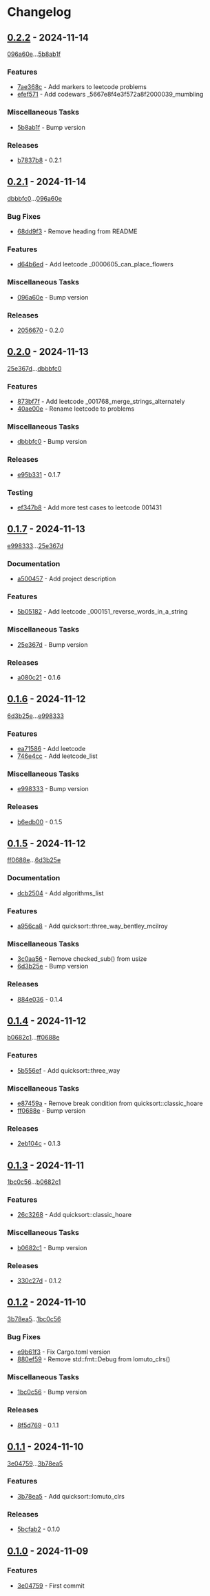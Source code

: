 # Changelog

## [0.2.2](https://github.com/rodmoioliveira/algorithms/compare/0.2.1...0.2.2) - 2024-11-14

[096a60e](https://github.com/rodmoioliveira/algorithms/commit/096a60edd9eb3776a1c5a03cd28dd2af1c0a5ec2)...[5b8ab1f](https://github.com/rodmoioliveira/algorithms/commit/5b8ab1f03dc9b31088f7f501ba14b07b0cd162a1)

### Features

- [7ae368c](https://github.com/rodmoioliveira/algorithms/commit/7ae368c2e07bf7e3e81d3b093e993f21f449f0d7) - Add markers to leetcode problems
- [efef571](https://github.com/rodmoioliveira/algorithms/commit/efef571da2fc86e7fbe26a996837f33e23452d23) - Add codewars _5667e8f4e3f572a8f2000039_mumbling

### Miscellaneous Tasks

- [5b8ab1f](https://github.com/rodmoioliveira/algorithms/commit/5b8ab1f03dc9b31088f7f501ba14b07b0cd162a1) - Bump version

### Releases

- [b7837b8](https://github.com/rodmoioliveira/algorithms/commit/b7837b8cdf31ab99a7abd853cc9d537baaca9f1b) - 0.2.1

## [0.2.1](https://github.com/rodmoioliveira/algorithms/compare/0.2.0...0.2.1) - 2024-11-14

[dbbbfc0](https://github.com/rodmoioliveira/algorithms/commit/dbbbfc0313f6b1c2dd82f6fc1d50f84bf92ff03a)...[096a60e](https://github.com/rodmoioliveira/algorithms/commit/096a60edd9eb3776a1c5a03cd28dd2af1c0a5ec2)

### Bug Fixes

- [68dd9f3](https://github.com/rodmoioliveira/algorithms/commit/68dd9f3941279025c2236b720b6ea18d578ac543) - Remove heading from README

### Features

- [d64b6ed](https://github.com/rodmoioliveira/algorithms/commit/d64b6ed0f237b940b350febf9b7f413b4af6ed0f) - Add leetcode _0000605_can_place_flowers

### Miscellaneous Tasks

- [096a60e](https://github.com/rodmoioliveira/algorithms/commit/096a60edd9eb3776a1c5a03cd28dd2af1c0a5ec2) - Bump version

### Releases

- [2056670](https://github.com/rodmoioliveira/algorithms/commit/2056670abad6de70010738b3d9b92d59eca0865e) - 0.2.0

## [0.2.0](https://github.com/rodmoioliveira/algorithms/compare/0.1.7...0.2.0) - 2024-11-13

[25e367d](https://github.com/rodmoioliveira/algorithms/commit/25e367d14348bc7c0e5989cdff37f6d3cc995870)...[dbbbfc0](https://github.com/rodmoioliveira/algorithms/commit/dbbbfc0313f6b1c2dd82f6fc1d50f84bf92ff03a)

### Features

- [873bf7f](https://github.com/rodmoioliveira/algorithms/commit/873bf7fc66f9e9c8d06fcc1fbe7d3dcbf1a034f8) - Add leetcode _001768_merge_strings_alternately
- [40ae00e](https://github.com/rodmoioliveira/algorithms/commit/40ae00e77ef24458f42f0a26031535fa3b3686cd) - Rename leetcode to problems

### Miscellaneous Tasks

- [dbbbfc0](https://github.com/rodmoioliveira/algorithms/commit/dbbbfc0313f6b1c2dd82f6fc1d50f84bf92ff03a) - Bump version

### Releases

- [e95b331](https://github.com/rodmoioliveira/algorithms/commit/e95b331db7a5305e131d5ac505cb8cf8d7b8d947) - 0.1.7

### Testing

- [ef347b8](https://github.com/rodmoioliveira/algorithms/commit/ef347b8c19b08887a5b2873b509022cb2e75f788) - Add more test cases to leetcode 001431

## [0.1.7](https://github.com/rodmoioliveira/algorithms/compare/0.1.6...0.1.7) - 2024-11-13

[e998333](https://github.com/rodmoioliveira/algorithms/commit/e998333cd22b3fdafde34ad6c18377f2814276e0)...[25e367d](https://github.com/rodmoioliveira/algorithms/commit/25e367d14348bc7c0e5989cdff37f6d3cc995870)

### Documentation

- [a500457](https://github.com/rodmoioliveira/algorithms/commit/a5004572a1dc65472d45587bb4bfe3c4b6f96611) - Add project description

### Features

- [5b05182](https://github.com/rodmoioliveira/algorithms/commit/5b051821ae4bd1a515fc1317b3e43337ee8ae1a9) - Add leetcode _000151_reverse_words_in_a_string

### Miscellaneous Tasks

- [25e367d](https://github.com/rodmoioliveira/algorithms/commit/25e367d14348bc7c0e5989cdff37f6d3cc995870) - Bump version

### Releases

- [a080c21](https://github.com/rodmoioliveira/algorithms/commit/a080c215d46291a0022c0e36569f540c18307681) - 0.1.6

## [0.1.6](https://github.com/rodmoioliveira/algorithms/compare/0.1.5...0.1.6) - 2024-11-12

[6d3b25e](https://github.com/rodmoioliveira/algorithms/commit/6d3b25ecab0b5b5fe6e22023d4ba406b73e371b4)...[e998333](https://github.com/rodmoioliveira/algorithms/commit/e998333cd22b3fdafde34ad6c18377f2814276e0)

### Features

- [ea71586](https://github.com/rodmoioliveira/algorithms/commit/ea71586e3a0754b9eb12669d54057ddc8e9b7ad6) - Add leetcode
- [746e4cc](https://github.com/rodmoioliveira/algorithms/commit/746e4ccf684e0a2052752ab43f883ffff848aef0) - Add leetcode_list

### Miscellaneous Tasks

- [e998333](https://github.com/rodmoioliveira/algorithms/commit/e998333cd22b3fdafde34ad6c18377f2814276e0) - Bump version

### Releases

- [b6edb00](https://github.com/rodmoioliveira/algorithms/commit/b6edb007a8de3a018a9250a1b8718b0eb61f3d69) - 0.1.5

## [0.1.5](https://github.com/rodmoioliveira/algorithms/compare/0.1.4...0.1.5) - 2024-11-12

[ff0688e](https://github.com/rodmoioliveira/algorithms/commit/ff0688e259828d002540c41f6b41f5dd7ea4fb50)...[6d3b25e](https://github.com/rodmoioliveira/algorithms/commit/6d3b25ecab0b5b5fe6e22023d4ba406b73e371b4)

### Documentation

- [dcb2504](https://github.com/rodmoioliveira/algorithms/commit/dcb25048476bf28b1f033b3454f654c98e81224e) - Add algorithms_list

### Features

- [a956ca8](https://github.com/rodmoioliveira/algorithms/commit/a956ca8d7f9533c4fd7f6d5242785d215e40dbbd) - Add quicksort::three_way_bentley_mcilroy

### Miscellaneous Tasks

- [3c0aa56](https://github.com/rodmoioliveira/algorithms/commit/3c0aa56e224b4211d8a3b91c3394f7b6c9ebfc32) - Remove checked_sub() from usize
- [6d3b25e](https://github.com/rodmoioliveira/algorithms/commit/6d3b25ecab0b5b5fe6e22023d4ba406b73e371b4) - Bump version

### Releases

- [884e036](https://github.com/rodmoioliveira/algorithms/commit/884e036e9c9f7dfbee68a122215fbcb5e71de1b4) - 0.1.4

## [0.1.4](https://github.com/rodmoioliveira/algorithms/compare/0.1.3...0.1.4) - 2024-11-12

[b0682c1](https://github.com/rodmoioliveira/algorithms/commit/b0682c1b1970ec23872a494937d35771a8794197)...[ff0688e](https://github.com/rodmoioliveira/algorithms/commit/ff0688e259828d002540c41f6b41f5dd7ea4fb50)

### Features

- [5b556ef](https://github.com/rodmoioliveira/algorithms/commit/5b556ef086c4cbcd85d8b7d03acb00a8d9e8950c) - Add quicksort::three_way

### Miscellaneous Tasks

- [e87459a](https://github.com/rodmoioliveira/algorithms/commit/e87459ac6ab84d9f7f0052dbdf12f0fd45d94393) - Remove break condition from quicksort::classic_hoare
- [ff0688e](https://github.com/rodmoioliveira/algorithms/commit/ff0688e259828d002540c41f6b41f5dd7ea4fb50) - Bump version

### Releases

- [2eb104c](https://github.com/rodmoioliveira/algorithms/commit/2eb104c2ce97d4ae420327c9cfd695c866b5b708) - 0.1.3

## [0.1.3](https://github.com/rodmoioliveira/algorithms/compare/0.1.2...0.1.3) - 2024-11-11

[1bc0c56](https://github.com/rodmoioliveira/algorithms/commit/1bc0c5647f8f8bfe4f63260f077b33dbdfe3269f)...[b0682c1](https://github.com/rodmoioliveira/algorithms/commit/b0682c1b1970ec23872a494937d35771a8794197)

### Features

- [26c3268](https://github.com/rodmoioliveira/algorithms/commit/26c32685f054eab86995b7b1277c27976ab818e6) - Add quicksort::classic_hoare

### Miscellaneous Tasks

- [b0682c1](https://github.com/rodmoioliveira/algorithms/commit/b0682c1b1970ec23872a494937d35771a8794197) - Bump version

### Releases

- [330c27d](https://github.com/rodmoioliveira/algorithms/commit/330c27d9b22d98257ed970e5c6f9a08d86812274) - 0.1.2

## [0.1.2](https://github.com/rodmoioliveira/algorithms/compare/0.1.1...0.1.2) - 2024-11-10

[3b78ea5](https://github.com/rodmoioliveira/algorithms/commit/3b78ea59d175c8c2857e2b432eee1c79b1797e49)...[1bc0c56](https://github.com/rodmoioliveira/algorithms/commit/1bc0c5647f8f8bfe4f63260f077b33dbdfe3269f)

### Bug Fixes

- [e9b61f3](https://github.com/rodmoioliveira/algorithms/commit/e9b61f33861e18c00517c00a288fcc201862e8f7) - Fix Cargo.toml version
- [880ef59](https://github.com/rodmoioliveira/algorithms/commit/880ef594f89d79686ac98b413211d12b6fa4da48) - Remove std::fmt::Debug from lomuto_clrs()

### Miscellaneous Tasks

- [1bc0c56](https://github.com/rodmoioliveira/algorithms/commit/1bc0c5647f8f8bfe4f63260f077b33dbdfe3269f) - Bump version

### Releases

- [8f5d769](https://github.com/rodmoioliveira/algorithms/commit/8f5d769208ed27d378907b9521c36220868cba12) - 0.1.1

## [0.1.1](https://github.com/rodmoioliveira/algorithms/compare/0.1.0...0.1.1) - 2024-11-10

[3e04759](https://github.com/rodmoioliveira/algorithms/commit/3e047595b8d5e38b45f8cc8de7d40cf59d9b2bd4)...[3b78ea5](https://github.com/rodmoioliveira/algorithms/commit/3b78ea59d175c8c2857e2b432eee1c79b1797e49)

### Features

- [3b78ea5](https://github.com/rodmoioliveira/algorithms/commit/3b78ea59d175c8c2857e2b432eee1c79b1797e49) - Add quicksort::lomuto_clrs

### Releases

- [5bcfab2](https://github.com/rodmoioliveira/algorithms/commit/5bcfab28d0a05f2e391965f2e76f85b430c0f155) - 0.1.0

## [0.1.0](https://github.com/rodmoioliveira/algorithms/compare/...0.1.0) - 2024-11-09

### Features

- [3e04759](https://github.com/rodmoioliveira/algorithms/commit/3e047595b8d5e38b45f8cc8de7d40cf59d9b2bd4) - First commit


